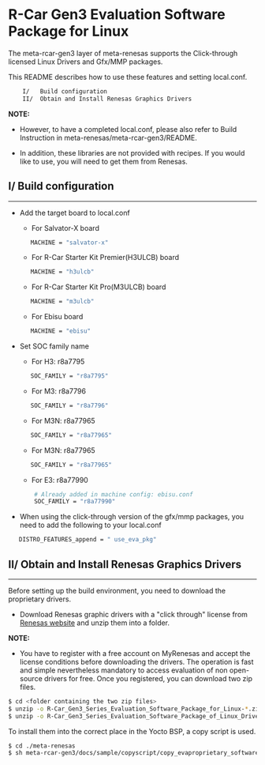 # R-Car Gen3 Evaluation Software Package for Linux

The meta-rcar-gen3 layer of meta-renesas supports the Click-through licensed
Linux Drivers and Gfx/MMP packages.

This README describes how to use these features and setting local.conf.

```bash
    I/   Build configuration
    II/  Obtain and Install Renesas Graphics Drivers
```

**NOTE:**

* However, to have a completed local.conf, please also refer to Build
Instruction in meta-renesas/meta-rcar-gen3/README.

* In addition, these libraries are not provided with recipes. If you would like
to use, you will need to get them from Renesas.

## I/ Build configuration
-------------------------

* Add the target board to local.conf

    * For Salvator-X board

    ```bash
       MACHINE = "salvator-x"
    ```

    * For R-Car Starter Kit Premier(H3ULCB) board

    ```bash
       MACHINE = "h3ulcb"
    ```

    * For R-Car Starter Kit Pro(M3ULCB) board

    ```bash
       MACHINE = "m3ulcb"
    ```

    * For Ebisu board

    ```bash
       MACHINE = "ebisu"
    ```

* Set SOC family name

    * For H3: r8a7795

    ```bash
       SOC_FAMILY = "r8a7795"
    ```

    * For M3: r8a7796

    ```bash
       SOC_FAMILY = "r8a7796"
    ```

    * For M3N: r8a77965

    ```bash
       SOC_FAMILY = "r8a77965"
    ```
    * For M3N: r8a77965

    ```bash
       SOC_FAMILY = "r8a77965"
    ```

    * For E3: r8a77990

    ```bash
        # Already added in machine config: ebisu.conf
        SOC_FAMILY = "r8a77990"
    ```

* When using the click-through version of the gfx/mmp packages, you need to add
the following to your local.conf

```bash
   DISTRO_FEATURES_append = " use_eva_pkg"
```

## II/ Obtain and Install Renesas Graphics Drivers
--------------------------------------------------

Before setting up the build environment, you need to download the proprietary
drivers.

* Download Renesas graphic drivers with a "click through" license from
[Renesas website][rcar Linux Drivers] and unzip them into a folder.

**NOTE:**

* You have to register with a free account on MyRenesas and accept the license
conditions before downloading the drivers.
The operation is fast and simple nevertheless mandatory to access evaluation of
non open-source drivers for free.
Once you registered, you can download two zip files.

```bash
$ cd <folder containing the two zip files>
$ unzip -o R-Car_Gen3_Series_Evaluation_Software_Package_for_Linux-*.zip
$ unzip -o R-Car_Gen3_Series_Evaluation_Software_Package_of_Linux_Drivers-*.zip
```

To install them into the correct place in the Yocto BSP, a copy script is used.

```bash
$ cd ./meta-renesas
$ sh meta-rcar-gen3/docs/sample/copyscript/copy_evaproprietary_softwares.sh <path to the folder containing the packages>
```

[rcar Linux Drivers]: https://www.renesas.com/us/en/solutions/automotive/rcar-download/rcar-demoboard-2.html
